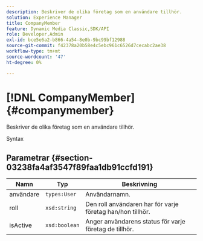 ```yaml
---
description: Beskriver de olika företag som en användare tillhör.
solution: Experience Manager
title: CompanyMember
feature: Dynamic Media Classic,SDK/API
role: Developer,Admin
exl-id: bce5e6a2-b866-4a54-8e0b-9bc99bf12988
source-git-commit: f42378a20b58e4c5ebc961c6526d7cecabc2ae38
workflow-type: tm+mt
source-wordcount: '47'
ht-degree: 0%

---
```


# [!DNL CompanyMember]{#companymember}

Beskriver de olika företag som en användare tillhör.

Syntax

## Parametrar {#section-03238fa4af3547f89faa1db91ccfd191}

| Namn | Typ | Beskrivning |
|---|---|---|
| användare | `types:User` | Användarnamn. |
| roll | `xsd:string` | Den roll användaren har för varje företag han/hon tillhör. |
| isActive | `xsd:boolean` | Anger användarens status för varje företag de tillhör. |
